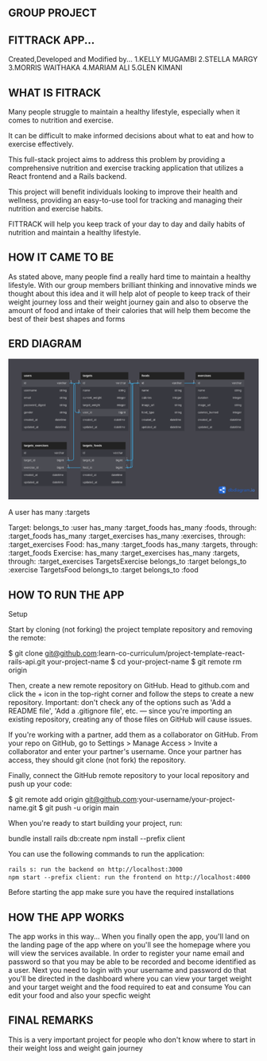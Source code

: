 ## GROUP PROJECT

## FITTRACK APP...
  Created,Developed and Modified by...
       1.KELLY MUGAMBI
       2.STELLA MARGY
       3.MORRIS WAITHAKA
       4.MARIAM ALI
       5.GLEN KIMANI

## WHAT IS FITRACK

Many people struggle to maintain a healthy lifestyle, especially when it comes to nutrition and exercise.
 
It can be difficult to make informed decisions about what to eat and how to exercise effectively. 

This full-stack project aims to address this problem by providing a comprehensive nutrition and exercise tracking application that utilizes a React frontend and a Rails backend.

This project will benefit individuals looking to improve their health and wellness, providing an easy-to-use tool for tracking and managing their nutrition and exercise habits.

FITTRACK will help you keep track of your day to day and daily habits of nutrition and maintain a healthy lifestyle.

## HOW IT CAME TO  BE

As stated above, many people find a really hard time to maintain a healthy lifestyle.
With our group members brilliant thinking and innovative minds we thought about this idea and it will help alot of people to keep track of their weight journey loss and their weight journey gain and also to observe the amount of food and intake of their calories that will help them become the best of their best shapes and forms

## ERD DIAGRAM
![ERD](client/src/images/FitTrack.png)

A user has many :targets

Target:
 belongs_to :user
 has_many :target_foods
 has_many :foods, through: :target_foods
 has_many :target_exercises
 has_many :exercises, through: :target_exercises
Food:
 has_many :target_foods
 has_many :targets, through: :target_foods
Exercise:
 has_many :target_exercises
 has_many :targets, through: :target_exercises
TargetsExercise
  belongs_to :target
  belongs_to :exercise
TargetsFood
  belongs_to :target
  belongs_to :food

## HOW TO RUN THE APP
   Setup

Start by cloning (not forking) the project template repository and removing the remote:

$ git clone git@github.com:learn-co-curriculum/project-template-react-rails-api.git your-project-name
$ cd your-project-name
$ git remote rm origin

Then, create a new remote repository on GitHub. Head to github.com and click the + icon in the top-right corner and follow the steps to create a new repository. Important: don't check any of the options such as 'Add a README file', 'Add a .gitignore file', etc. — since you're importing an existing repository, creating any of those files on GitHub will cause issues.

If you're working with a partner, add them as a collaborator on GitHub. From your repo on GitHub, go to Settings > Manage Access > Invite a collaborator and enter your partner's username. Once your partner has access, they should git clone (not fork) the repository.

Finally, connect the GitHub remote repository to your local repository and push up your code:

$ git remote add origin git@github.com:your-username/your-project-name.git
$ git push -u origin main

When you're ready to start building your project, run:

bundle install
rails db:create
npm install --prefix client

You can use the following commands to run the application:

    rails s: run the backend on http://localhost:3000
    npm start --prefix client: run the frontend on http://localhost:4000

Before starting the app make sure you have the required installations


## HOW THE APP WORKS
The app works in this way...
When you finally open the app, you'll land on the landing page of the app where on you'll see the homepage where you will view the services available.
In order to register your name email and password so that you may be able to be recorded and become identified as a user.
Next you need to login with your username and password do that you'll be directed in the dashboard where you can view your target weight and your target weight and the food required to eat and consume
You can edit your food and also your specfic weight

## FINAL REMARKS
This is a very important project for people who don't know where to start in their weight loss and weight gain journey


[def]: ../client/src/images/FitTrack.png